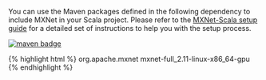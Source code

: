 You can use the Maven packages defined in the following dependency to include MXNet in
your Scala
project. Please refer to the <a href="/scala_setup.html">MXNet-Scala setup guide</a> for
a detailed set
of instructions to help you with the setup process.

<a href="https://mvnrepository.com/artifact/org.apache.mxnet/mxnet-full_2.11-linux-x86_64-gpu"><img
        src="https://img.shields.io/badge/org.apache.mxnet-linux gpu-green.svg"
        alt="maven badge"/></a>

{% highlight html %}
<dependency>
	<groupId>org.apache.mxnet</groupId>
	<artifactId>mxnet-full_2.11-linux-x86_64-gpu</artifactId>
</dependency>
{% endhighlight %}
